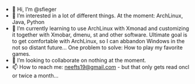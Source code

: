 - 👋 Hi, I’m @sfieger
- 👀 I’m interested in a lot of different things. At the moment: ArchLinux, Java, Python
- 🌱 I’m currently learning to use ArchLinux with Xmonad and customizing it together with Xmobar, dmenu, st and other software. Ultimate goal is to get comfortable with ArchLinux, so I can abbandon Windows in the not so distant future... One problem to solve: How to play my favorite games.
- 💞️ I’m looking to collaborate on nothing at the moment.
- 📫 How to reach me: neefts19@gmail.com - but that only gets read oncl or twice a month...

<!---
sfieger/sfieger is a ✨ special ✨ repository because its `README.md` (this file) appears on your GitHub profile.
You can click the Preview link to take a look at your changes.
--->
